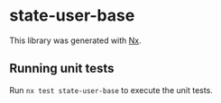 # state-user-base

This library was generated with [Nx](https://nx.dev).

## Running unit tests

Run `nx test state-user-base` to execute the unit tests.
